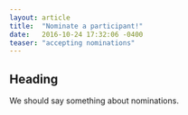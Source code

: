 ```yaml
---
layout: article
title:  "Nominate a participant!"
date:   2016-10-24 17:32:06 -0400
teaser: "accepting nominations"
---
```


## Heading
We should say something about nominations.
